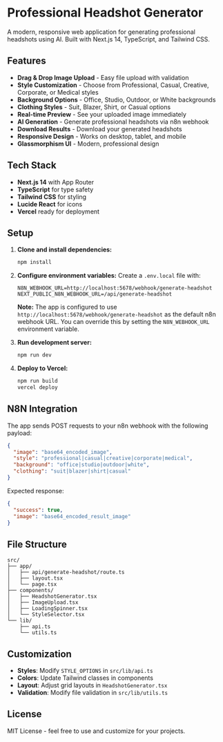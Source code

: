 # Professional Headshot Generator

A modern, responsive web application for generating professional headshots using AI. Built with Next.js 14, TypeScript, and Tailwind CSS.

## Features

- **Drag & Drop Image Upload** - Easy file upload with validation
- **Style Customization** - Choose from Professional, Casual, Creative, Corporate, or Medical styles
- **Background Options** - Office, Studio, Outdoor, or White backgrounds
- **Clothing Styles** - Suit, Blazer, Shirt, or Casual options
- **Real-time Preview** - See your uploaded image immediately
- **AI Generation** - Generate professional headshots via n8n webhook
- **Download Results** - Download your generated headshots
- **Responsive Design** - Works on desktop, tablet, and mobile
- **Glassmorphism UI** - Modern, professional design

## Tech Stack

- **Next.js 14** with App Router
- **TypeScript** for type safety
- **Tailwind CSS** for styling
- **Lucide React** for icons
- **Vercel** ready for deployment

## Setup

1. **Clone and install dependencies:**
   ```bash
   npm install
   ```

2. **Configure environment variables:**
   Create a `.env.local` file with:
   ```env
   N8N_WEBHOOK_URL=http://localhost:5678/webhook/generate-headshot
   NEXT_PUBLIC_N8N_WEBHOOK_URL=/api/generate-headshot
   ```

   **Note:** The app is configured to use `http://localhost:5678/webhook/generate-headshot` as the default n8n webhook URL. You can override this by setting the `N8N_WEBHOOK_URL` environment variable.

3. **Run development server:**
   ```bash
   npm run dev
   ```

4. **Deploy to Vercel:**
   ```bash
   npm run build
   vercel deploy
   ```

## N8N Integration

The app sends POST requests to your n8n webhook with the following payload:

```json
{
  "image": "base64_encoded_image",
  "style": "professional|casual|creative|corporate|medical",
  "background": "office|studio|outdoor|white",
  "clothing": "suit|blazer|shirt|casual"
}
```

Expected response:
```json
{
  "success": true,
  "image": "base64_encoded_result_image"
}
```

## File Structure

```
src/
├── app/
│   ├── api/generate-headshot/route.ts
│   ├── layout.tsx
│   └── page.tsx
├── components/
│   ├── HeadshotGenerator.tsx
│   ├── ImageUpload.tsx
│   ├── LoadingSpinner.tsx
│   └── StyleSelector.tsx
└── lib/
    ├── api.ts
    └── utils.ts
```

## Customization

- **Styles**: Modify `STYLE_OPTIONS` in `src/lib/api.ts`
- **Colors**: Update Tailwind classes in components
- **Layout**: Adjust grid layouts in `HeadshotGenerator.tsx`
- **Validation**: Modify file validation in `src/lib/utils.ts`

## License

MIT License - feel free to use and customize for your projects.
